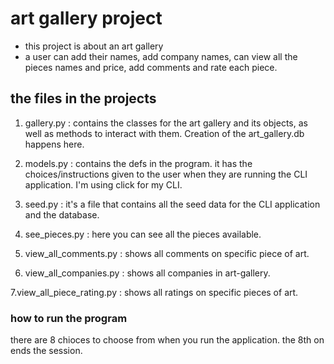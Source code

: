 # art gallery project

- this project is about an art gallery
- a user can add their names, add company names, can view all the pieces  names and price, add comments and  rate each piece.

## the files in the projects

1. gallery.py :  contains the classes for the art gallery  and its objects, as well as methods to interact with them. Creation of the art_gallery.db happens here.

2. models.py : contains the defs in the program. it has the choices/instructions given to the user when they are running the CLI application. I'm using click for my CLI.

3. seed.py :  it's a file that contains all the seed data for the CLI application and the database.

4. see_pieces.py : here you can see all the pieces available.

5. view_all_comments.py : shows all comments on specific piece of art.

6. view_all_companies.py : shows all companies in art-gallery.

7.view_all_piece_rating.py : shows all ratings on specific pieces of art.

### how to run the program

there are 8 chioces to choose from when you run the application. the 8th on ends the session.
